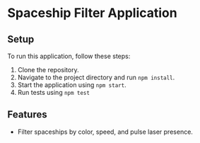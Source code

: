 # Spaceship Filter Application

## Setup
To run this application, follow these steps:

1. Clone the repository.
2. Navigate to the project directory and run `npm install`.
3. Start the application using `npm start`.
4. Run tests using `npm test`

## Features
- Filter spaceships by color, speed, and pulse laser presence.